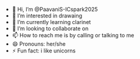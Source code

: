 - 👋 Hi, I’m @PaavaniS-ICspark2025
- 👀 I’m interested in drawaing 
- 🌱 I’m currently learning clarinet
- 💞️ I’m looking to collaborate on 
- 📫 How to reach me is by calling or talking to me
- 😄 Pronouns: her/she
- ⚡ Fun fact: i like unicorns

<!---
PaavaniS-ICspark2025/PaavaniS-ICspark2025 is a ✨ special ✨ repository because its `README.md` (this file) appears on your GitHub profile.
You can click the Preview link to take a look at your changes.
--->
